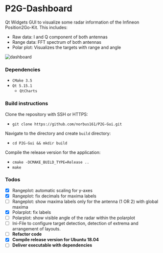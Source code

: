 # P2G-Dashboard

Qt Widgets GUI to visualize some radar information of the Infineon Position2Go-Kit. 
This includes: 

- Raw data: I and Q component of both antennas
- Range data: FFT spectrum of both antennas
- Polar plot: Visualizes the targets with range and angle

![dashboard](https://github.com/norbus161/P2G-Gui/blob/main/doc/img/dashboard.JPG)

### Dependencies

* `CMake 3.5`
* `Qt 5.15.1`
  * `QtCharts`

### Build instructions

Clone the repository with SSH or HTTPS:

- `git clone https://github.com/norbus161/P2G-Gui.git`

Navigate to the directory and create `build` directory:

- `cd P2G-Gui && mkdir build`

Compile the release version for the application:

- `cmake -DCMAKE_BUILD_TYPE=Release ..`
- `make` 

### Todos

- [x] Rangeplot: automatic scaling for y-axes
- [x] Rangeplot: fix decimals for maxima labels
- [ ] Rangeplot: show maxima labels only for the antenna (1 OR 2) with global maxima
- [x] Polarplot: fix labels 
- [ ] Polarplot: show visible angle of the radar within the polarplot
- [ ] Ini-File to configure target detection, detection of extrema and arrangement of  layouts.
- [ ] **Refactor code**
- [x] **Compile release version for Ubuntu 18.04**
- [ ] **Deliver executable with dependencies**
